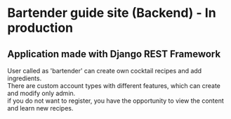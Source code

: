 # Bartender guide site (Backend) - In production
## Application made with Django REST Framework
User called as 'bartender' can create own cocktail recipes and add ingredients.  
There are custom account types with different features, which can create and modify only admin.   
if you do not want to register, you have the opportunity to view the content and learn new recipes.

